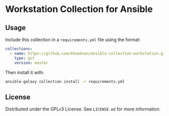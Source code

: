 # Workstation Collection for Ansible

## Usage

Include this collection in a `requirements.yml` file using the format:

```yaml
collections:
  - name: https://github.com/khuedoan/ansible-collection-workstation.git
    type: git
    version: master
```

Then install it with:

```sh
ansible-galaxy collection install -r requirements.yml
```

## License

Distributed under the GPLv3 License. See `LICENSE.md` for more information.
